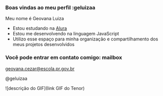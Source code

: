 ### Boas vindas ao meu perfil :geluizaa

Meu nome é Geovana Luiza

- Estou estudando na [Alura](https://www.alura.com.br)
- Estou me desenvolvendo na linguagem JavaScript
- Utilizo esse espaço para minha organização e compartilhamento dos meus projetos desenvolvidos

### Você pode entrar em contato comigo: mailbox

geovana.cezar@escola.pr.gov.br

@geluizaa

![descrição do GIF](link GIF do Tenor)


